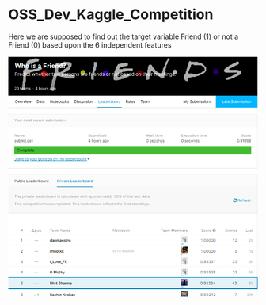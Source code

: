 # OSS_Dev_Kaggle_Competition
Here we are supposed to find out the target variable Friend (1) or not a Friend (0) based upon the 6 independent features

![](leaderboard.png)
